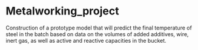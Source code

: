 # Metalworking_project
Сonstruction of a prototype model that will predict the final temperature of steel in the batch based on data on the volumes of added additives, wire, inert gas, as well as active and reactive capacities in the bucket.
